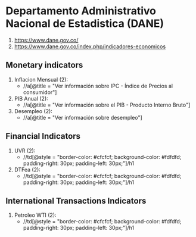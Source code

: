 # Departamento Administrativo Nacional de Estadistica (DANE)
1. https://www.dane.gov.co/
2. https://www.dane.gov.co/index.php/indicadores-economicos

## Monetary indicators

1. Inflacion Mensual (2):
    * //a[@title = "Ver información sobre IPC - Índice de Precios al consumidor"]
2. PIB Anual (2):
    * //a[@title = "Ver información sobre el PIB - Producto Interno Bruto"]
3. Desempleo (2):
    * //a[@title = "Ver información sobre desempleo"]

## Financial Indicators

1. UVR (2):
    * //td[@style = "border-color: #cfcfcf; background-color: #fdfdfd; padding-right: 30px; padding-left: 30px;"]/h1
2. DTFea (2):
    * //td[@style = "border-color: #cfcfcf; background-color: #fdfdfd; padding-right: 30px; padding-left: 30px;"]/h1

## International Transactions Indicators

1. Petroleo WTI (2):
    * //td[@style = "border-color: #cfcfcf; background-color: #fdfdfd; padding-right: 30px; padding-left: 30px;"]/h1